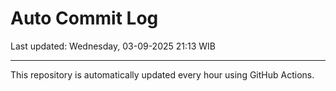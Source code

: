# Auto Commit Log

Last updated: Wednesday, 03-09-2025 21:13 WIB

---

This repository is automatically updated every hour using GitHub Actions.
